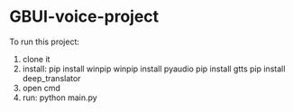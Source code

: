 # GBUI-voice-project

To run this project:
1. clone it
2. install:
	pip install winpip
	winpip install pyaudio
	pip install gtts
	pip install deep_translator
3. open cmd
4. run: python main.py